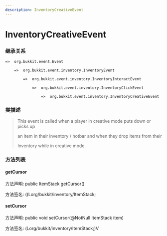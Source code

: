 ```yaml
---
description: InventoryCreativeEvent
---
```


# InventoryCreativeEvent

### 继承关系

    =>  org.bukkit.event.Event

        =>  org.bukkit.event.inventory.InventoryEvent

            =>  org.bukkit.event.inventory.InventoryInteractEvent

                =>  org.bukkit.event.inventory.InventoryClickEvent

                    =>  org.bukkit.event.inventory.InventoryCreativeEvent

### 类描述

> This event is called when a player in creative mode puts down or picks up
>
> an item in their inventory / hotbar and when they drop items from their
>
> Inventory while in creative mode.

### 方法列表

#### getCursor

方法声明: public ItemStack getCursor()

方法签名: ()Lorg/bukkit/inventory/ItemStack;

#### setCursor

方法声明: public void setCursor(@NotNull ItemStack item)

方法签名: (Lorg/bukkit/inventory/ItemStack;)V
